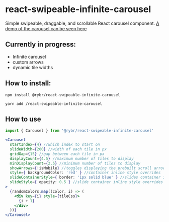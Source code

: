 # react-swipeable-infinite-carousel

Simple swipeable, draggable, and scrollable React carousel component.
[A demo of the carousel can be seen here](https://rmbraun.github.io/react-swipeable-infinite-carousel/)

## Currently in progress:

- Infinite carousel
- custom arrows
- dynamic tile widths

## How to install:

```
npm install @rybr/react-swipeable-infinite-carousel

yarn add /react-swipeable-infinite-carousel
```

## How to use

```jsx
import { Carousel } from '@rybr/react-swipeable-infinite-carousel'

<Carousel
  startIndex={4} //which index to start on
  slideWidth={200} //width of each tile in px
  gridGap={15} //gap between each tile in px
  displayCount={4.5} //maximum number of tiles to display
  minDisplayCount={2.5} //minimum number of tiles to display
  showArrows={!isMobile} //toggles displaying the prebuilt scroll arrows
  style={ backgroundColor: 'red' } //container inline style overrides
  slideContainerStyle={ border: '1px solid blue' } //slides container inline style overrides
  slideStyle={ opacity: 0.5 } //slide container inline style overrides
>
  {randomColors.map((color, i) => (
    <div key={i} style={tileCss}>
      {i + 1}
    </div>
  ))}
</Carousel>
```
